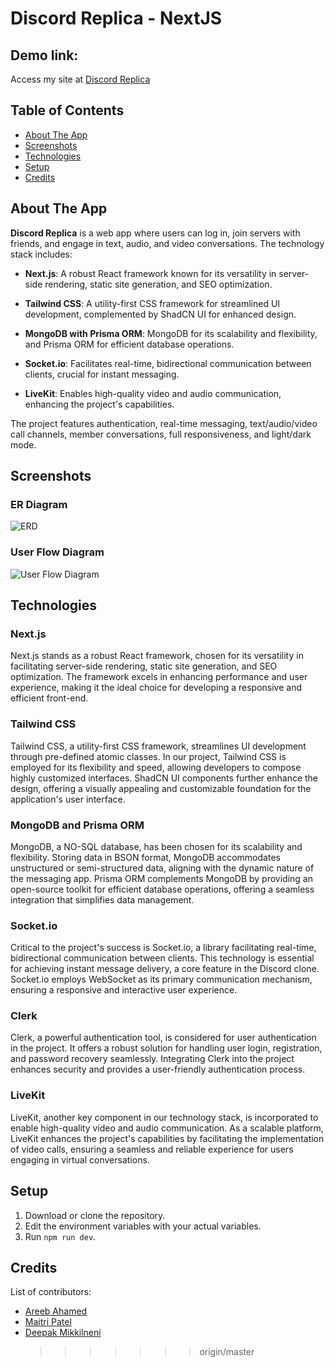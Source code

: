 # Discord Replica - NextJS

## Demo link:

Access my site at [Discord Replica](https://discordreplica.vercel.app/)

## Table of Contents

-   [About The App](#about-the-app)
-   [Screenshots](#screenshots)
-   [Technologies](#technologies)
-   [Setup](#setup)
-   [Credits](#credits)

## About The App

**Discord Replica** is a web app where users can log in, join servers with friends, and engage in text, audio, and video conversations. The technology stack includes:

-   **Next.js**: A robust React framework known for its versatility in server-side rendering, static site generation, and SEO optimization.

-   **Tailwind CSS**: A utility-first CSS framework for streamlined UI development, complemented by ShadCN UI for enhanced design.

-   **MongoDB with Prisma ORM**: MongoDB for its scalability and flexibility, and Prisma ORM for efficient database operations.

-   **Socket.io**: Facilitates real-time, bidirectional communication between clients, crucial for instant messaging.

-   **LiveKit**: Enables high-quality video and audio communication, enhancing the project's capabilities.

The project features authentication, real-time messaging, text/audio/video call channels, member conversations, full responsiveness, and light/dark mode.

## Screenshots

### ER Diagram

![ERD](https://i.imgur.com/ie84I33.png)

### User Flow Diagram

![User Flow Diagram](https://i.imgur.com/fYFBFW4.png)

## Technologies

### Next.js

Next.js stands as a robust React framework, chosen for its versatility in facilitating server-side rendering, static site generation, and SEO optimization. The framework excels in enhancing performance and user experience, making it the ideal choice for developing a responsive and efficient front-end.

### Tailwind CSS

Tailwind CSS, a utility-first CSS framework, streamlines UI development through pre-defined atomic classes. In our project, Tailwind CSS is employed for its flexibility and speed, allowing developers to compose highly customized interfaces. ShadCN UI components further enhance the design, offering a visually appealing and customizable foundation for the application's user interface.

### MongoDB and Prisma ORM

MongoDB, a NO-SQL database, has been chosen for its scalability and flexibility. Storing data in BSON format, MongoDB accommodates unstructured or semi-structured data, aligning with the dynamic nature of the messaging app. Prisma ORM complements MongoDB by providing an open-source toolkit for efficient database operations, offering a seamless integration that simplifies data management.

### Socket.io

Critical to the project's success is Socket.io, a library facilitating real-time, bidirectional communication between clients. This technology is essential for achieving instant message delivery, a core feature in the Discord clone. Socket.io employs WebSocket as its primary communication mechanism, ensuring a responsive and interactive user experience.

### Clerk

Clerk, a powerful authentication tool, is considered for user authentication in the project. It offers a robust solution for handling user login, registration, and password recovery seamlessly. Integrating Clerk into the project enhances security and provides a user-friendly authentication process.

### LiveKit

LiveKit, another key component in our technology stack, is incorporated to enable high-quality video and audio communication. As a scalable platform, LiveKit enhances the project's capabilities by facilitating the implementation of video calls, ensuring a seamless and reliable experience for users engaging in virtual conversations.

## Setup

1. Download or clone the repository.
2. Edit the environment variables with your actual variables.
3. Run `npm run dev`.

## Credits

List of contributors:

-   [Areeb Ahamed](mailto:areebahamad@gmail.com)
-   [Maitri Patel](mailto:maitri@gmail.com)
-   [Deepak Mikkilneni](mailto:deeepak@gmail.com)
    > > > > > > > origin/master
